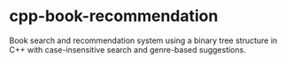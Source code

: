 # cpp-book-recommendation
Book search and recommendation system using a binary tree structure in C++ with case-insensitive search and genre-based suggestions.
